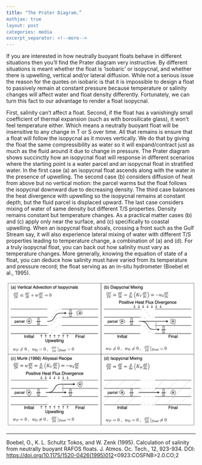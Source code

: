 ```yaml
---
title: "The Prater Diagram.”
mathjax: true
layout: post
categories: media
excerpt_separator: <!--more-->
---
```


If you are interested in how neutrally buoyant floats behave in different situations then you’ll find the Prater diagram very instructive. By different situations is meant whether the float is ‘isobaric’ or isopycnal, and whether there is upwelling, vertical and/or lateral diffusion. While not a serious issue the reason for the quotes on isobaric is that it is impossible to design a float to passively remain at constant pressure because temperature or salinity changes will affect water and float density differently. Fortunately, we can turn this fact to our advantage to render a float isopycnal. 
<!--more-->

First, salinity can’t affect a float. Second, if the float has a vanishingly small coefficient of thermal expansion (such as with borosilicate glass), it won’t feel temperature either. Which means a neutrally buoyant float will be insensitive to any change in T or S over time. All that remains is ensure that a float will follow the isopycnal as it moves vertically. We do that by giving the float the same compressibility as water so it will expand/contract just as much as the fluid around it due to change in pressure. The Prater diagram shows succinctly how an isopycnal float will response in different scenarios where the starting point is a water parcel and an isopycnal float in stratified water. In the first case (a) an isopycnal float ascends along with the water in the presence of upwelling. The second case (b) considers diffusion of heat from above but no vertical motion: the parcel warms but the float follows the isopycnal downward due to decreasing density. The third case balances the heat divergence with upwelling so the isopycnal remains at constant depth, but the fluid parcel is displaced upward. The last case considers mixing of water of same density but different T/S properties. Density remains constant but temperature changes. As a practical matter cases (b) and (c) apply only near the surface, and (c) specifically to coastal upwelling. When an isopycnal float shoals, crossing a front such as the Gulf Stream say, it will also experience lateral mixing of water with different T/S properties leading to temperature change, a combination of (a) and (d). For a truly isopycnal float, you can back out how salinity must vary as temperature changes. More generally, knowing the equation of state of a float, you can deduce how salinity must have varied from its temperature and pressure record; the float serving as an in-situ hydrometer (Boebel et al., 1995). 

![PraterDiagram](/assets/PraterDiagram.jpg)
- - - - -
Boebel, O., K. L. Schultz Tokos, and W. Zenk (1995). Calculation of salinity from neutrally buoyant RAFOS floats. J. Atmos. Oc. Tech., 12, 923-934. DOI: https://doi.org/10.1175/1520-0426(1995)012<0923:COSFNB>2.0.CO;2
